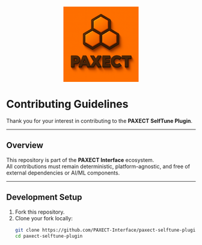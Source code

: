 <p align="center">
  <img src="ChatGPT%20Image%202%20okt%202025%2C%2022_33_51.png" alt="PAXECT logo" width="200"/>
</p>


# Contributing Guidelines

Thank you for your interest in contributing to the **PAXECT SelfTune Plugin**.

---

##  Overview

This repository is part of the **PAXECT Interface** ecosystem.  
All contributions must remain deterministic, platform-agnostic, and free of external dependencies or AI/ML components.

---

##  Development Setup

1. Fork this repository.
2. Clone your fork locally:
   ```bash
   git clone https://github.com/PAXECT-Interface/paxect-selftune-plugin.git
   cd paxect-selftune-plugin
